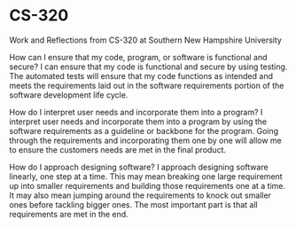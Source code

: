 # CS-320
Work and Reflections from CS-320 at Southern New Hampshire University

How can I ensure that my code, program, or software is functional and secure?
I can ensure that my code is functional and secure by using testing. The automated tests will ensure that my code functions as intended and meets the requirements
laid out in the software requirements portion of the software development life cycle. 

How do I interpret user needs and incorporate them into a program?
I interpret user needs and incorporate them into a program by using the software requirements as a guideline or backbone for the program. Going through the requirements
and incorporating them one by one will allow me to ensure the customers needs are met in the final product.

How do I approach designing software?
I approach designing software linearly, one step at a time. This may mean breaking one large requirement up into smaller requirements and building those requirements
one at a time. It may also mean jumping around the requirements to knock out smaller ones before tackling bigger ones. The most important part is that all requirements 
are met in the end. 

